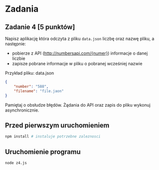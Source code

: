 # Zadania

## Zadanie 4 [5 punktów]

Napisz aplikację która odczyta z pliku `data.json` liczbę oraz nazwę pliku, a następnie:
- pobierze z API (http://numbersapi.com/{numer}) informacje o danej liczbie 
- zapisze pobrane informacje w pliku o pobranej wcześniej nazwie

Przykład pliku: data.json
```JSON
{
    "number": "588",
    "filename": "file.jaon"
}
```

Pamiętaj o obsłudze błędów. Żądania do API oraz zapis do pliku wykonuj asynchronicznie.

## Przed pierwszym uruchomieniem

```bash
npm install # instaluje potrzebne zaleznosci
```

## Uruchomienie programu

```bash
node z4.js
```
